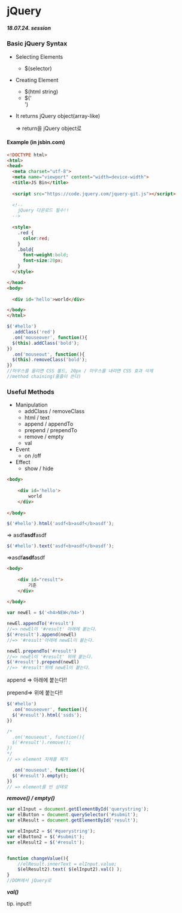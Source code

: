 # jQuery

##### 18.07.24. session



### Basic jQuery Syntax

* Selecting Elements

  * $(selector)

* Creating Element

  * $(html string)
  * $('<div></div>')

* It returns jQuery object(array-like)

  => return을 jQuery object로 





#### Example (in jsbin.com)

```html
<!DOCTYPE html>
<html>
<head>
  <meta charset="utf-8">
  <meta name="viewport" content="width=device-width">
  <title>JS Bin</title>
  
  <script src="https://code.jquery.com/jquery-git.js"></script>
  
  <!--
    jQuery 다운로드 필수!!
  -->
  
  <style>
    .red {
      color:red;
    }
    .bold{
      font-weight:bold;
      font-size:20px;
    }
  </style>

</head>
<body>
  
  <div id='hello'>world</div>

</body>
</html>
```

```javascript
$('#hello')
  .addClass('red')
  .on('mouseover', function(){
  $(this).addClass('bold');
})
  .on('mouseout', function(){
  $(this).removeClass('bold');
})
//마우스를 올리면 CSS 볼드, 20px / 마우스를 내리면 CSS 효과 삭제
//method chaining(줄줄이 쓴다)
```





### Useful Methods

* Manipulation
  * addClass / removeClass
  * html / text
  * append / appendTo
  * prepend / prependTo
  * remove / empty
  * val
* Event
  * on /off
* Effect
  * show / hide



```html
<body>
    
    <div id='hello'>
        world
    </div>
    
</body>
```

```javascript
$('#hello').html('asdf<b>asdf</b>asdf');
```

=> asdf**asdf**asdf

```javascript
$('#hello').text('asdf<b>asdf</b>asdf');
```

=>asdf<b>asdf</b>asdf



```html
<body>
    
    <div id="result">
        기준
    </div>
    
</body>
```

```javascript
var newEl = $('<h4>NEW</h4>')

newEl.appendTo('#result')
//=> newEl이 '#result' 아래에 붙는다.
$('#result').append(newEl)
//=> '#result'아래에 newEl이 붙는다.

newEl.prependTo('#result')
//=> newEl이 '#result' 위에 붙는다.
$('#result').prepend(newEl)
//=> '#result'위에 newEl이 붙는다.
```

append => 아래에 붙는다!!

prepend=> 위에 붙는다!!



```javascript
$('#hello')
  .on('mouseover', function(){
  $('#result').html('ssds');
})

/*
  .on('mouseout', function(){
  $('#result').remove();  
})
*/
// => element 자체를 제거

  .on('mouseout', function(){
  $('#result').empty();
})
// => element를 빈 상태로 
```

***remove() / empty()***



```javascript
var elInput = document.getElementById('querystring');
var elButton = document.querySelector('#submit');
var elResult = document.getElementById('result');

var elInput2 = $('#querystring');
var elButton2 = $('#submit');
var elResult2 = $('#result');


function changeValue(){
    //elResult.innerText = elInput.value;
    $(elResult2).text( $(elInput2).val() );
}
//DOM에서 jQuery로
```

***val()***

tip. input!!



